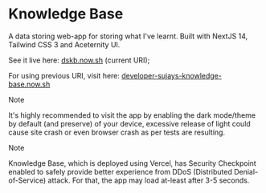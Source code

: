 # Knowledge Base

A data storing web-app for storing what I've learnt. Built with NextJS 14, Tailwind CSS 3 and Aceternity UI.

See it live here: [dskb.now.sh](https://dskb.now.sh) (current URI);

For using previous URI, visit here: [developer-sujays-knowledge-base.now.sh](https://developer-sujays-knowledge-base.now.sh)

> [!NOTE]  
> It's highly recommended to visit the app by enabling the dark mode/theme by default (and preserve) of your device, excessive release of light could cause site crash or even browser crash as per tests are resulting.

> [!NOTE]  
>  Knowledge Base, which is deployed using Vercel, has Security Checkpoint enabled to safely provide better experience from DDoS (Distributed Denial-of-Service) attack. For that, the app may load at-least after 3-5 seconds.
